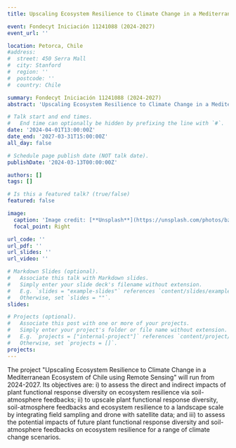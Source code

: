 ```yaml
---
title: Upscaling Ecosystem Resilience to Climate Change in a Mediterranean Ecosystem of Chile using Remote Sensing

event: Fondecyt Iniciación 11241088 (2024-2027)
event_url: ''

location: Petorca, Chile
#address:
#  street: 450 Serra Mall
#  city: Stanford
#  region: ''
#  postcode: ''
#  country: Chile

summary: Fondecyt Iniciación 11241088 (2024-2027)
abstract: 'Upscaling Ecosystem Resilience to Climate Change in a Mediterranean Ecosystem of Chile using Remote Sensing'

# Talk start and end times.
#   End time can optionally be hidden by prefixing the line with `#`.
date: '2024-04-01T13:00:00Z'
date_end: '2027-03-31T15:00:00Z'
all_day: false

# Schedule page publish date (NOT talk date).
publishDate: '2024-03-13T00:00:00Z'

authors: []
tags: []

# Is this a featured talk? (true/false)
featured: false

image:
  caption: 'Image credit: [**Unsplash**](https://unsplash.com/photos/bzdhc5b3Bxs)'
  focal_point: Right

url_code: ''
url_pdf: ''
url_slides: ''
url_video: ''

# Markdown Slides (optional).
#   Associate this talk with Markdown slides.
#   Simply enter your slide deck's filename without extension.
#   E.g. `slides = "example-slides"` references `content/slides/example-slides.md`.
#   Otherwise, set `slides = ""`.
slides:

# Projects (optional).
#   Associate this post with one or more of your projects.
#   Simply enter your project's folder or file name without extension.
#   E.g. `projects = ["internal-project"]` references `content/project/deep-learning/index.md`.
#   Otherwise, set `projects = []`.
projects:
---
```


The project "Upscaling Ecosystem Resilience to Climate Change in a Mediterranean Ecosystem of Chile using Remote Sensing" will run from 2024-2027. Its objectives are: i) to assess the direct and indirect impacts of plant functional response diversity on ecosystem resilience via soil-atmosphere feedbacks; ii) to upscale plant functional response diversity, soil-atmosphere feedbacks and ecosystem resilience to a landscape scale by integrating field sampling and drone with satellite data; and iii) to assess the potential impacts of future plant functional response diversity and soil-atmosphere feedbacks on ecosystem resilience for a range of climate change scenarios.